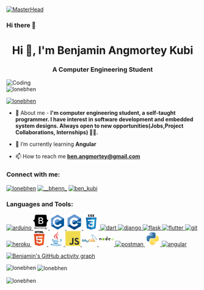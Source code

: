 [![MasterHead](https://www.lambdatest.com/resources/images/news24.gif)](https://lonebhen.io)

### Hi there 👋

<h1 align="center">Hi 👋, I'm Benjamin Angmortey Kubi</h1>
<h3 align="center">A Computer Engineering Student</h3>
<img align = "right" alt="Coding" src="https://cdn.dribbble.com/users/1059583/screenshots/4171367/coding-freak.gif" width= "600">

<p align="left"> <img src="https://komarev.com/ghpvc/?username=lonebhen&label=Profile%20views&color=0e75b6&style=flat" alt="lonebhen" /> </p>



<p align="left"> <a href="https://twitter.com/lonebhen" target="blank"><img src="https://img.shields.io/twitter/follow/lonebhen?logo=twitter&style=for-the-badge" alt="lonebhen" /></a> </p>

- 🤚 About me - **I'm computer engineering student, a self-taught programmer. I have interest in software development and embedded system designs. Always open to new opportunities(Jobs,Project Collaborations, Internships) 🙋‍♂️.**

- 🌱 I’m currently learning **Angular** 

- 📫 How to reach me **ben.angmortey@gmail.com**

<h3 align="left">Connect with me:</h3>
<p align="left">
<a href="https://twitter.com/lonebhen" target="blank"><img align="center" src="https://raw.githubusercontent.com/rahuldkjain/github-profile-readme-generator/master/src/images/icons/Social/twitter.svg" alt="lonebhen" height="30" width="40" /></a>
<a href="https://instagram.com/__bhenn_" target="blank"><img align="center" src="https://raw.githubusercontent.com/rahuldkjain/github-profile-readme-generator/master/src/images/icons/Social/instagram.svg" alt="__bhenn_" height="30" width="40" /></a>
<a href="https://www.hackerrank.com/ben_kubi" target="blank"><img align="center" src="https://raw.githubusercontent.com/rahuldkjain/github-profile-readme-generator/master/src/images/icons/Social/hackerrank.svg" alt="ben_kubi" height="30" width="40" /></a>
</p>

<h3 align="left">Languages and Tools:</h3>
<p align="left"> <a href="https://www.arduino.cc/" target="_blank" rel="noreferrer"> <img src="https://cdn.worldvectorlogo.com/logos/arduino-1.svg" alt="arduino" width="40" height="40"/> </a> <a href="https://getbootstrap.com" target="_blank" rel="noreferrer"> <img src="https://raw.githubusercontent.com/devicons/devicon/master/icons/bootstrap/bootstrap-plain-wordmark.svg" alt="bootstrap" width="40" height="40"/> </a> <a href="https://www.cprogramming.com/" target="_blank" rel="noreferrer"> <img src="https://raw.githubusercontent.com/devicons/devicon/master/icons/c/c-original.svg" alt="c" width="40" height="40"/> </a>
<a href="https://www.w3schools.com/cpp/" target="_blank" rel="noreferrer"> <img src="https://raw.githubusercontent.com/devicons/devicon/master/icons/cplusplus/cplusplus-original.svg" alt="cplusplus" width="40" height="40"/> </a><a href="https://www.w3schools.com/css/" target="_blank" rel="noreferrer"> <img src="https://raw.githubusercontent.com/devicons/devicon/master/icons/css3/css3-original-wordmark.svg" alt="css3" width="40" height="40"/> </a> <a href="https://dart.dev" target="_blank" rel="noreferrer"> <img src="https://www.vectorlogo.zone/logos/dartlang/dartlang-icon.svg" alt="dart" width="40" height="40"/> </a> <a href="https://www.djangoproject.com/" target="_blank" rel="noreferrer"> <img src="https://cdn.worldvectorlogo.com/logos/django.svg" alt="django" width="40" height="40"/> </a> <a href="https://flask.palletsprojects.com/" target="_blank" rel="noreferrer"> <img src="https://www.vectorlogo.zone/logos/pocoo_flask/pocoo_flask-icon.svg" alt="flask" width="40" height="40"/> </a> <a href="https://flutter.dev" target="_blank" rel="noreferrer"> <img src="https://www.vectorlogo.zone/logos/flutterio/flutterio-icon.svg" alt="flutter" width="40" height="40"/> </a> <a href="https://git-scm.com/" target="_blank" rel="noreferrer"> <img src="https://www.vectorlogo.zone/logos/git-scm/git-scm-icon.svg" alt="git" width="40" height="40"/> </a> <a href="https://heroku.com" target="_blank" rel="noreferrer"> <img src="https://www.vectorlogo.zone/logos/heroku/heroku-icon.svg" alt="heroku" width="40" height="40"/> </a> <a href="https://www.w3.org/html/" target="_blank" rel="noreferrer"> <img src="https://raw.githubusercontent.com/devicons/devicon/master/icons/html5/html5-original-wordmark.svg" alt="html5" width="40" height="40"/> </a> <a href="https://www.java.com" target="_blank" rel="noreferrer"> <img src="https://raw.githubusercontent.com/devicons/devicon/master/icons/java/java-original.svg" alt="java" width="40" height="40"/> </a> <a href="https://developer.mozilla.org/en-US/docs/Web/JavaScript" target="_blank" rel="noreferrer"> <img src="https://raw.githubusercontent.com/devicons/devicon/master/icons/javascript/javascript-original.svg" alt="javascript" width="40" height="40"/> </a> <a href="https://www.mysql.com/" target="_blank" rel="noreferrer"> <img src="https://raw.githubusercontent.com/devicons/devicon/master/icons/mysql/mysql-original-wordmark.svg" alt="mysql" width="40" height="40"/> </a> <a href="https://nodejs.org" target="_blank" rel="noreferrer"> <img src="https://raw.githubusercontent.com/devicons/devicon/master/icons/nodejs/nodejs-original-wordmark.svg" alt="nodejs" width="40" height="40"/> </a> <a href="https://postman.com" target="_blank" rel="noreferrer"> <img src="https://www.vectorlogo.zone/logos/getpostman/getpostman-icon.svg" alt="postman" width="40" height="40"/> </a> <a href="https://www.python.org" target="_blank" rel="noreferrer"> <img src="https://raw.githubusercontent.com/devicons/devicon/master/icons/python/python-original.svg" alt="python" width="40" height="40"/> </a> <a href="https://angular.io/" target="_blank" rel="noreferrer"> <img src="https://angular.io/assets/images/logos/angular/angular.svg" alt="angular" width="40" height="40"/> </a> </p>

[![Benjamin's GitHub activity graph](https://activity-graph.herokuapp.com/graph?username=lonebhen&&theme=xcode)](https://github.com/lonebhen)

<p><img align="left" src="https://github-readme-stats.vercel.app/api/top-langs?username=lonebhen&show_icons=true&locale=en&layout=compact&theme=tokyonight" alt="lonebhen" /></p>

<p>&nbsp;<img align="center" src="https://github-readme-stats.vercel.app/api?username=lonebhen&show_icons=true&locale=en&theme=tokyonight" alt="lonebhen" /></p>

<p><img align="center" src="https://github-readme-streak-stats.herokuapp.com/?user=lonebhen&&theme=tokyonight" alt="lonebhen" /></p>
